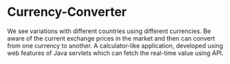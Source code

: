 # Currency-Converter
 We see variations with different countries using different currencies. Be aware of the current exchange prices in the market and then can convert from one currency to another. A calculator-like application, developed using web features of Java servlets which can fetch the real-time value using API.
